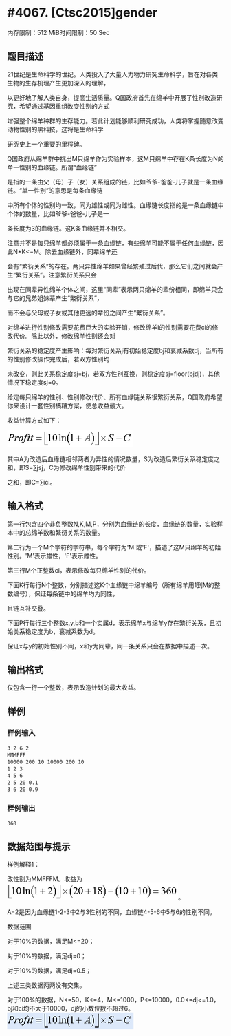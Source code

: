 # #4067. [Ctsc2015]gender

内存限制：512 MiB时间限制：50 Sec

## 题目描述

 21世纪是生命科学的世纪。人类投入了大量人力物力研究生命科学，旨在对各类生物的生存机理产生更加深入的理解，

以更好地了解人类自身，提高生活质量。Q国政府首先在绵羊中开展了性别改造研究，希望通过基因重组改变性别的方式

增强整个绵羊种群的生存能力。若此计划能够顺利研究成功，人类将掌握随意改变动物性别的黑科技，这将是生命科学

研究史上一个重要的里程碑。 

Q国政府从绵羊群中挑出M只绵羊作为实验样本，这M只绵羊中存在K条长度为N的单一性别的血缘链。所谓&ldquo;血缘链&rdquo;

是指的一条由父（母）子（女）关系组成的链，比如爷爷-爸爸-儿子就是一条血缘链。&ldquo;单一性别&rdquo;的意思是每条血缘链

中所有个体的性别均一致，同为雄性或同为雌性。血缘链长度指的是一条血缘链中个体的数量，比如爷爷-爸爸-儿子是一

条长度为3的血缘链。这K条血缘链并不相交。 

注意并不是每只绵羊都必须属于一条血缘链，有些绵羊可能不属于任何血缘链，因此N*K<=M。除去血缘链外，同辈绵羊还

会有&ldquo;繁衍关系&rdquo;的存在。两只异性绵羊如果曾经繁殖过后代，那么它们之间就会产生&ldquo;繁衍关系&rdquo;。注意繁衍关系只会

出现在同辈异性绵羊个体之间，这里&ldquo;同辈&rdquo;表示两只绵羊的辈份相同，即绵羊只会与它的兄弟姐妹辈产生&ldquo;繁衍关系&rdquo;，

而不会与父母或子女或其他更远的辈份之间产生&ldquo;繁衍关系&rdquo;。 

对绵羊进行性别修改需要花费巨大的实验开销，修改绵羊i的性别需要花费ci的修改代价。除此以外，修改绵羊性别还会对

繁衍关系的稳定度产生影响：每对繁衍关系j有初始稳定度bj和衰减系数dj，当所有的性别修改操作完成后，若双方性别均

未改变，则此关系稳定度sj=bj，若双方性别互换，则稳定度sj=floor(bjdj)，其他情况下稳定度sj=0。 

给定每只绵羊的性别、性别修改代价、所有血缘链关系很繁衍关系，Q国政府希望你来设计一套性别搞糟方案，使总收益最大。

收益计算方式如下： 

 ![](upload/201505/1.bmp)

其中A为改造后血缘链相邻两者为异性的情况数量，S为改造后繁衍关系稳定度之和，即S=&sum;jsj，C为修改绵羊性别带来的代价

之和，即C=&sum;ici。 

## 输入格式

 第一行包含四个非负整数N,K,M,P，分别为血缘链的长度，血缘链的数量，实验样本中的总绵羊数和繁衍关系的数量。 

第二行为一个M个字符的字符串，每个字符为'M'或'F'，描述了这M只绵羊的初始性别。'M'表示雄性，'F'表示雌性。 

第三行M个正整数ci，表示修改每只绵羊性别的代价。 

下面K行每行N个整数，分别描述这K个血缘链中绵羊编号（所有绵羊用1到M的整数编号），保证每条链中的绵羊均为同性，

且链互补交叠。 

下面P行每行三个整数x,y,b和一个实属d，表示绵羊x与绵羊y存在繁衍关系，且初始关系稳定度为b，衰减系数为d。

保证x与y的初始性别不同，x和y为同辈，同一条关系只会在数据中描述一次。 

## 输出格式

仅包含一行一个整数，表示改造计划的最大收益。 

## 样例

### 样例输入

    
    3 2 6 2
    MMMFFF
    10000 200 10 10000 200 10
    1 2 3 
    4 5 6 
    2 5 20 0.1
    3 6 20 0.9
    

### 样例输出

    
    360
    

## 数据范围与提示

 样例解释1： 

改性别为MMFFFM。收益为![](upload/201505/2.bmp)。 

A=2是因为血缘链1-2-3中2与3性别的不同，血缘链4-5-6中5与6的性别不同。 

数据范围 

对于10%的数据，满足M<=20； 

对于10%的数据，满足dj=0； 

对于10%的数据，满足dj=0.5； 

上述三类数据两两没有交集。 

对于100%的数据，N<=50，K<=4，M<=1000，P<=10000，0.0<=dj<=1.0，bj和ci均不大于10000，dj的小数位数不超过6。 ![](upload/201505/3.bmp)

